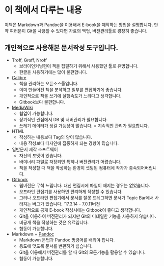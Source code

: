 # 이 책에서 다루는 내용
이책은 Markdown과 Pandoc을 이용해서 E-book을 제작하는 방법을 설명합니다.
만약 여러분이 Git을 사용할 수 있다면 자료의 백업, 버전관리툴로 굉장히 좋습니다.

## 개인적으로 사용해본 문서작성 도구입니다.
- Troff, Groff, Nroff
	- 브라이언커닝헌이 책을 집필하기 위해서 사용했던 툴로 유명합니다.
	- 한글을 사용하기에는 많이 불편합니다.
- [Calibre](https://calibre-ebook.com)
	- 책을 관리하는 오픈소스툴입니다.
	- 이미 만들어진 책을 분석하고 일부를 편집하기에 좋습니다.
	- 개인적으로 책을 쓰기에 실행속도가 느리다고 생각합니다.
	- Gitbook보다 불편합니다.
- [MediaWiki](https://www.mediawiki.org/wiki/MediaWiki)
	- 협업이 가능합니다.
	- 장기적인 관점에서 DB 및 서버관리가 필요합니다.
	- 쓰레기 데이터가 생길 가능성이 많습니다. = 지속적인 관리가 필요합니다.
- HTML
	- 작성하는 내용보다 Tag의 양이 많습니다.
	- 내용 작성보다 디자인에 집중하게 되는 경향이 많습니다.
- 일반문서 제작 소프트웨어
	- 자신의 포멧이 있습니다.
	- 바이너리 파일로 저장되면 특히나 버전관리가 어렵습니다.
	- 책을 작성할 때 책을 작성하는 환경이 셋팅된 컴퓨터에 작가가 종속되어버립니다.
- [Gitbook](http://www.gitbook.com)
	- 웹버전은 무척 느립니다. 대신 편집시에 파일이 깨지는 경우는 없었습니다.
	- 오프라인 편집기를 사용하면 편리하게 작성할 수 있습니다.
	- 그러나 오프라인 편집기에서 문서를 잘못 드레그하면 문서가 Topic Bar에서 사라지는 버그가 있습니다. '17.3.14 - 7.0.11버전
	- 개인적으로 공개 E-book 작성시에는 Gitbook이 좋다고 생각합니다.
	- Git을 이용하여 버전관리가 되지만 Git의 디테일한 기능을 사용하지 않습니다.
	- 비공개 책을 작성하는 것은 유료입니다.
	- 협동이 가능합니다.
- Markdown + [Pandoc](http://www.pandoc.org)
	- Markdown 문법과 Pandoc 명령어를 배워야 합니다.
	- 용도에 맞도록 문서를 변환하기 쉽습니다.
	- Git을 이용해서 버전관리를 할 때 Git의 모든기능을 활용할 수 있습니다.
	- 협동이 가능합니다.
